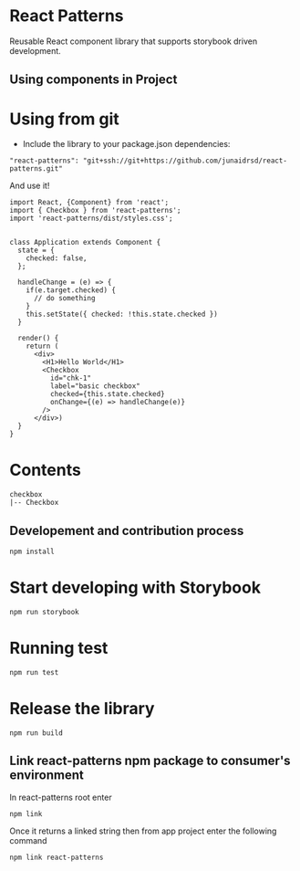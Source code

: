 # React Patterns

Reusable React component library that supports storybook driven development.

## Using components in Project


# Using from git
* Include the library to your package.json dependencies:

```
"react-patterns": "git+ssh://git+https://github.com/junaidrsd/react-patterns.git"
```

And use it!

```
import React, {Component} from 'react';
import { Checkbox } from 'react-patterns';
import 'react-patterns/dist/styles.css';


class Application extends Component {
  state = {
    checked: false,
  };

  handleChange = (e) => {
    if(e.target.checked) {
      // do something
    }
    this.setState({ checked: !this.state.checked })
  }

  render() {
    return (
      <div>
        <H1>Hello World</H1>
        <Checkbox
          id="chk-1"
          label="basic checkbox"
          checked={this.state.checked}
          onChange={(e) => handleChange(e)}
        />
      </div>)
  }
}
```

# Contents
```
checkbox
|-- Checkbox
```

## Developement and contribution process

```
npm install
```

# Start developing with Storybook

```
npm run storybook
```

# Running test

```
npm run test
```

# Release the library
```
npm run build
```
## Link react-patterns npm package to consumer's environment

In react-patterns root enter
```
npm link
```
Once it returns a linked string then from app project enter the following command
```
npm link react-patterns
```


